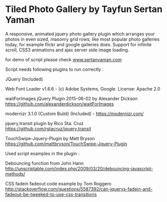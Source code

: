 # Tiled Photo Gallery by Tayfun Sertan Yaman

A responsive, animated jquery photo gallery plugin which arranges your photos in even sized, masonry grid rows; like most popular photo galleries today, for example flickr and google galleries does. Support for infinite scroll, CSS3 animations and ajax server side image loading.

for demo of script please check www.sertanyaman.com

Script needs following plugins to run correctly :

JQuery (Included)

Web Font Loader v1.6.6 - (c) Adobe Systems, Google. License: Apache 2.0

waitForImages jQuery Plugin 2015-06-02 by Alexander Dickson https://github.com/alexanderdickson/waitForImages

modernizr 3.1.0 (Custom Build) (Included) - https://modernizr.com/

jquery.transit plugin by Rico Sta. Cruz  https://github.com/rstacruz/jquery.transit

TouchSwipe-Jquery-Plugin by Matt Bryson https://github.com/mattbryson/TouchSwipe-Jquery-Plugin

Used script examples in the plugin :

Debouncing function from John Hann http://unscriptable.com/index.php/2009/03/20/debouncing-javascript-methods/

CSS fadein fadeout code example by Tom Roggero http://stackoverflow.com/questions/5587392/can-jquerys-fadein-and-fadeout-be-tweeked-to-use-css-transitions



